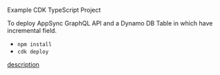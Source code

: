 Example CDK TypeScript Project

To deploy AppSync GraphQL API and a Dynamo DB Table in which have incremental field.

* `npm install`
* `cdk deploy`

[description](https://note.figmentresearch.com/aws/cdkappsync-dynamo-increment)
